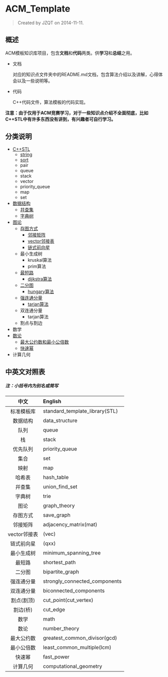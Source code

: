 # ACM_Template

> Created by JZQT on 2014-11-11.

## 概述
ACM模板知识库项目，包含**文档**和**代码**两类。供**学习**和**总结**之用。

* 文档

    对应的知识点文件夹中的README.md文档，包含算法介绍以及讲解，心得体会以及一些说明等。

* 代码

    C++代码文件，算法模板的代码实现。

**注意：由于仅用于ACM竞赛学习，对于一些知识点介绍不全面彻底，比如C++STL中有许多东西没有讲到，有兴趣者可自行学习。**

## 分类说明

* [C++STL](https://coding.net/u/JZQT/p/ACM_Template/git/tree/master/C++STL)
    * [string](https://coding.net/u/JZQT/p/ACM_Template/git/tree/master/C++STL/string)
    * [sort](https://coding.net/u/JZQT/p/ACM_Template/git/tree/master/C++STL/sort)
    * pair
    * queue
    * stack
    * vector
    * priority_queue
    * map
    * set
* [数据结构](https://coding.net/u/JZQT/p/ACM_Template/git/tree/master/data_structure)
    * [幷查集](https://coding.net/u/JZQT/p/ACM_Template/git/tree/master/data_structure/union_find_set)
    * [字典树](https://coding.net/u/JZQT/p/ACM_Template/git/tree/master/data_structure/trie)
* [图论](https://coding.net/u/JZQT/p/ACM_Template/git/tree/master/graph_theory)
    * [存图方式](https://coding.net/u/JZQT/p/ACM_Template/git/tree/master/graph_theory/save_graph)
        * [邻接矩阵](https://coding.net/u/JZQT/p/ACM_Template/git/tree/master/graph_theory/save_graph/mat)
        * [vector邻接表](https://coding.net/u/JZQT/p/ACM_Template/git/tree/master/graph_theory/save_graph/vec)
        * [链式前向星](https://coding.net/u/JZQT/p/ACM_Template/git/tree/master/graph_theory/save_graph/qxx)
    * 最小生成树
        * kruskal算法
        * prim算法
    * [最短路](https://coding.net/u/JZQT/p/ACM_Template/git/tree/master/graph_theory/shortest_path)
        * [dijkstra算法](https://coding.net/u/JZQT/p/ACM_Template/git/tree/master/graph_theory/shortest_path/dijkstra)
    * [二分图](https://coding.net/u/JZQT/p/ACM_Template/git/tree/master/graph_theory/bipartite_graph)
        * [hungary算法](https://coding.net/u/JZQT/p/ACM_Template/git/tree/master/graph_theory/bipartite_graph/hungary)
    * [强连通分量](https://coding.net/u/JZQT/p/ACM_Template/git/tree/master/graph_theory/strongly_connected_components)
        * [tarjan算法](https://coding.net/u/JZQT/p/ACM_Template/git/tree/master/graph_theory/strongly_connected_components/tarjan)
    * 双连通分量
        * tarjan算法
    * 割点与割边
* 数学
* [数论](https://coding.net/u/JZQT/p/ACM_Template/git/tree/master/number_theory)
    * [最大公约数和最小公倍数](https://coding.net/u/JZQT/p/ACM_Template/git/tree/master/number_theory/gcd_lcm)
    * [快速幂](https://coding.net/u/JZQT/p/ACM_Template/git/tree/master/number_theory/fast_power)
* 计算几何

## 中英文对照表

##### 注：小括号内为别名或简写

|中文         |English                       |
|:-----------:|:-----------------------------|
|标准模板库   |standard_template_library(STL)|
|数据结构     |data_structure                |
|队列         |queue                         |
|栈           |stack                         |
|优先队列     |priority_queue                |
|集合         |set                           |
|映射         |map                           |
|哈希表       |hash_table                    |
|幷查集       |union_find_set                |
|字典树       |trie                          |
|图论         |graph_theory                  |
|存图方式     |save_graph                    |
|邻接矩阵     |adjacency_matrix(mat)         |
|vector邻接表 |(vec)                         |
|链式前向星   |(qxx)                         |
|最小生成树   |minimum_spanning_tree         |
|最短路       |shortest_path                 |
|二分图       |bipartite_graph               |
|强连通分量   |strongly_connected_components |
|双连通分量   |biconnected_components        |
|割点(割顶)   |cut_point(cut_vertex)         |
|割边(桥)     |cut_edge                      |
|数学         |math                          |
|数论         |number_theory                 |
|最大公约数   |greatest_common_divisor(gcd)  |
|最小公倍数   |least_common_multiple(lcm)    |
|快速幂       |fast_power                    |
|计算几何     |computational_geometry        |
